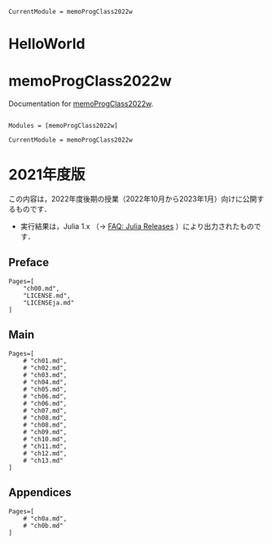 ```@meta
CurrentModule = memoProgClass2022w
```

# HelloWorld

# memoProgClass2022w

Documentation for [memoProgClass2022w](https://github.com/hsugawa8651/memoProgClass2022w.jl).

```@index
```

```@autodocs
Modules = [memoProgClass2022w]
```

```@meta
CurrentModule = memoProgClass2022w
```
# 2021年度版

この内容は，2022年度後期の授業（2022年10月から2023年1月）向けに公開するものです．
- 実行結果は，Julia 1.x （→ [FAQ: Julia Releases](https://docs.julialang.org/en/v1/manual/faq/#Julia-Releases) ）により出力されたものです．

## Preface

```@contents
Pages=[
	"ch00.md",
	"LICENSE.md",
	"LICENSEja.md"
]
```

## Main

```@contents
Pages=[
	# "ch01.md",
	# "ch02.md",
	# "ch03.md",
	# "ch04.md",
	# "ch05.md",
	# "ch06.md",
	# "ch06.md",
	# "ch07.md",
	# "ch08.md",
	# "ch08.md",
	# "ch09.md",
	# "ch10.md",
	# "ch11.md",
	# "ch12.md",
	# "ch13.md"
]
```

## Appendices

```@contents
Pages=[
	# "ch0a.md",
	# "ch0b.md"
]
```
